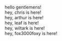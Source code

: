 hello gentlemens!  
hey, chris is here!  
hey, arthur is here!  
hey, leaf is here!  
hey, wiltark is here!  
hey, fox3000foxy is here!  
